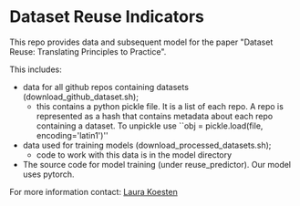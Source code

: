 # Dataset Reuse Indicators

This repo provides data and subsequent model for the paper "Dataset Reuse: Translating Principles to Practice". 

This includes:

* data for all github repos containing datasets (download_github_dataset.sh);
    * this contains a python pickle file. It is a list of each repo. A repo is represented as a hash that contains metadata about each repo containing a dataset. To unpickle use ``obj = pickle.load(file, encoding='latin1')''  
* data used for training models (download_processed_datasets.sh);
    * code to work with this data is in the model directory
* The source code for model training (under reuse_predictor). Our model uses pytorch.

For more information contact: [Laura Koesten](https://laurakoesten.github.io)
